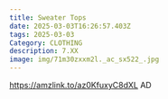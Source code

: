 ```yaml
---
title: Sweater Tops
date: 2025-03-03T16:26:57.403Z
tags: 2025-03-03
Category: CLOTHING
description: 7.XX
image: img/71m30zxxm2l._ac_sx522_.jpg
---
```

https://amzlink.to/az0KfuxyC8dXL AD